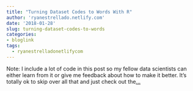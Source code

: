 ```yaml
---
title: "Turning Dataset Codes to Words With R"
author: 'ryanestrellado.netlify.com'
date: '2018-01-28'
slug: turning-dataset-codes-to-words
categories:
- bloglink
tags:
  - ryanestrelladonetlifycom
---
```


Note: I include a lot of code in this post so my fellow data scientists can either learn from it or give me feedback about how to make it better. It’s totally ok to skip over all that and just check out the[... <i class="fas fa-external-link-alt"></i>](https://ryanestrellado.netlify.com/post/turning-dataset-codes-to-words/)


